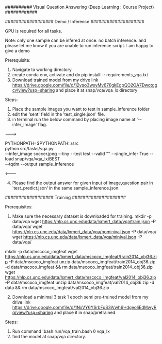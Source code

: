 
##########   Visual Question Answering (Deep Learning : Course Project)  ############


##################   Demo / Inference ####################

GPU is required for all tasks.

Note: only one sample can be infered at once. no batch inference. and please let me know if you are unable to run inference script. I am happy to give a demo 

Prerequisite: 
1. Navigate to working directory
2. create conda env, activate and do pip install -r requirements_vqa.txt
3. Download trained model from my drive link https://drive.google.com/file/d/12vpo3wsyMv670gkEgpQO2OA7Dwotggcv/view?usp=sharing and place it at snap/vqa/vqa_lx directory

Steps:
1. Place the sample images you want to test in sample_inference folder
2. edit the 'sent' field in the 'test_single.json' file.
3. in terminal run the below command by placing image name at '--infer_image' flag.

--->

PYTHONPATH=$PYTHONPATH:./src \
python src/tasks/vqa.py \
   --infer_image soccer.jpeg --tiny --test test --valid "" --single_infer True --load snap/vqa/vqa_lx/BEST \
   --tqdm --output sample_inference

<---

4. Please find the output answer for given input of image,question pair in 'test_predict.json' in the same sample_inference.json

##################   Training  ####################


Prerequisites:

1. Make sure the necessary dataset is downloaded for training.
mkdir -p data/vqa
wget https://nlp.cs.unc.edu/data/lxmert_data/vqa/train.json -P data/vqa/
wget https://nlp.cs.unc.edu/data/lxmert_data/vqa/nominival.json -P  data/vqa/
wget https://nlp.cs.unc.edu/data/lxmert_data/vqa/minival.json -P data/vqa/

mkdir -p data/mscoco_imgfeat
wget https://nlp.cs.unc.edu/data/lxmert_data/mscoco_imgfeat/train2014_obj36.zip -P data/mscoco_imgfeat
unzip data/mscoco_imgfeat/train2014_obj36.zip -d data/mscoco_imgfeat && rm data/mscoco_imgfeat/train2014_obj36.zip
wget https://nlp.cs.unc.edu/data/lxmert_data/mscoco_imgfeat/val2014_obj36.zip -P data/mscoco_imgfeat
unzip data/mscoco_imgfeat/val2014_obj36.zip -d data && rm data/mscoco_imgfeat/val2014_obj36.zip

2. Download a minimal 3 task 1 epoch semi pre-trained model from my drive link https://drive.google.com/file/d/1NxVY6YSrbFuS3iVwh6HdgeoIiEdMwyRq/view?usp=sharing and place it in snap/pretrained

Steps:

1. Run command 'bash run/vqa_train.bash 0 vqa_lx
2. find the model at snap/vqa directory.

